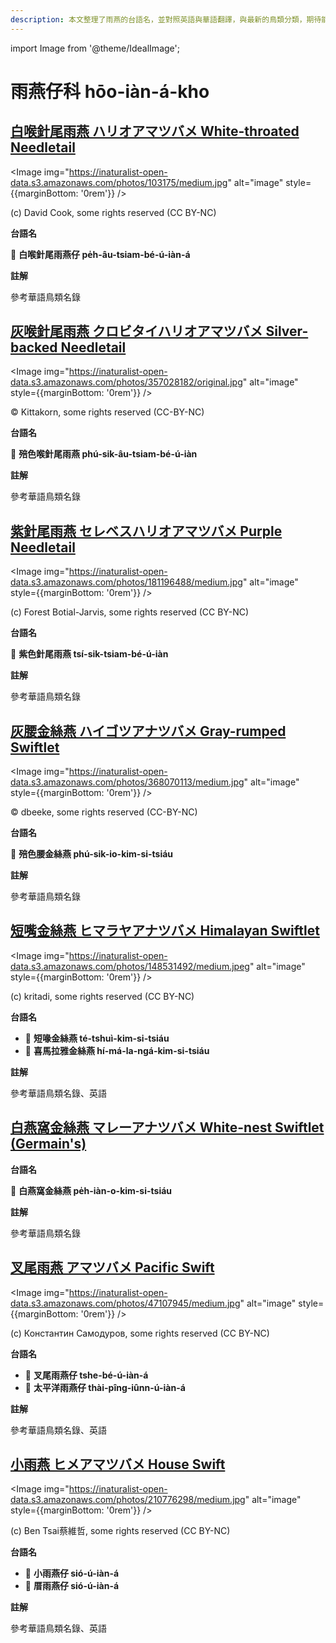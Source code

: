 ```yaml
---
description: 本文整理了雨燕的台語名，並對照英語與華語翻譯，與最新的鳥類分類，期待能夠供未來的台語鳥類圖鑑當作參考
---
```


import Image from '@theme/IdealImage';

# 雨燕仔科 hōo-iàn-á-kho

## [白喉針尾雨燕 ハリオアマツバメ White-throated Needletail](https://ebird.org/species/whtnee)

<Image img="https://inaturalist-open-data.s3.amazonaws.com/photos/103175/medium.jpg" alt="image" style={{marginBottom: '0rem'}} />

<div className="image-caption">
(c) David Cook, some rights reserved (CC BY-NC)
</div>

**台語名**

🎯 **白喉針尾雨燕仔 pe̍h-âu-tsiam-bé-ú-iàn-á**

**註解**

參考華語鳥類名錄

## [灰喉針尾雨燕 クロビタイハリオアマツバメ Silver-backed Needletail](https://ebird.org/species/sibnee1)

<Image img="https://inaturalist-open-data.s3.amazonaws.com/photos/357028182/original.jpg" alt="image" style={{marginBottom: '0rem'}} />

<div className="image-caption">
© Kittakorn, some rights reserved (CC-BY-NC)
</div>

**台語名**

🎯 **殕色喉針尾雨燕 phú-sik-âu-tsiam-bé-ú-iàn**

**註解**

參考華語鳥類名錄

## [紫針尾雨燕 セレベスハリオアマツバメ Purple Needletail](https://ebird.org/species/purnee1)

<Image img="https://inaturalist-open-data.s3.amazonaws.com/photos/181196488/medium.jpg" alt="image" style={{marginBottom: '0rem'}} />

<div className="image-caption">
(c) Forest Botial-Jarvis, some rights reserved (CC BY-NC)
</div>

**台語名**

🎯 **紫色針尾雨燕 tsí-sik-tsiam-bé-ú-iàn**

**註解**

參考華語鳥類名錄

## [灰腰金絲燕 ハイゴツアナツバメ Gray-rumped Swiftlet](https://ebird.org/species/gyrswi5)

<Image img="https://inaturalist-open-data.s3.amazonaws.com/photos/368070113/medium.jpg" alt="image" style={{marginBottom: '0rem'}} />

<div className="image-caption">
© dbeeke, some rights reserved (CC-BY-NC)
</div>

**台語名**

🎯 **殕色腰金絲燕 phú-sik-io-kim-si-tsiáu**

**註解**

參考華語鳥類名錄

## [短嘴金絲燕 ヒマラヤアナツバメ Himalayan Swiftlet](https://ebird.org/species/himswi2)

<Image img="https://inaturalist-open-data.s3.amazonaws.com/photos/148531492/medium.jpeg" alt="image" style={{marginBottom: '0rem'}} />

<div className="image-caption">
(c) kritadi, some rights reserved (CC BY-NC)
</div>

**台語名**

- 🎯 **短喙金絲燕 té-tshuì-kim-si-tsiáu**
- 🎯 **喜馬拉雅金絲燕 hí-má-la-ngá-kim-si-tsiáu**

**註解**

參考華語鳥類名錄、英語

## [白燕窩金絲燕 マレーアナツバメ White-nest Swiftlet (Germain's)](https://ebird.org/species/gerswi1)

**台語名**

🎯 **白燕窩金絲燕 pe̍h-iàn-o-kim-si-tsiáu**

**註解**

參考華語鳥類名錄

## [叉尾雨燕 アマツバメ Pacific Swift](https://ebird.org/species/fotswi)

<Image img="https://inaturalist-open-data.s3.amazonaws.com/photos/47107945/medium.jpg" alt="image" style={{marginBottom: '0rem'}} />

<div className="image-caption">
(c) Константин Самодуров, some rights reserved (CC BY-NC)
</div>

**台語名**

- 🎯 **叉尾雨燕仔 tshe-bé-ú-iàn-á**
- 🎯 **太平洋雨燕仔 thài-pîng-iûnn-ú-iàn-á**

**註解**

參考華語鳥類名錄、英語

## [小雨燕 ヒメアマツバメ House Swift](https://ebird.org/species/houswi1)

<Image img="https://inaturalist-open-data.s3.amazonaws.com/photos/210776298/medium.jpg" alt="image" style={{marginBottom: '0rem'}} />

<div className="image-caption">
(c) Ben Tsai蔡維哲, some rights reserved (CC BY-NC)
</div>

**台語名**

- 🎯 **小雨燕仔 sió-ú-iàn-á**
- 🎯 **厝雨燕仔 sió-ú-iàn-á**

**註解**

參考華語鳥類名錄、英語
